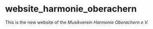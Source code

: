 # website_harmonie_oberachern
This is the new website of the *Musikverein Harmonie Oberachern e.V.* 
